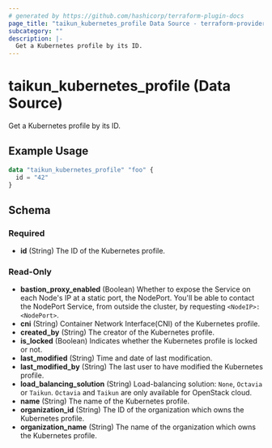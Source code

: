 ```yaml
---
# generated by https://github.com/hashicorp/terraform-plugin-docs
page_title: "taikun_kubernetes_profile Data Source - terraform-provider-taikun"
subcategory: ""
description: |-
  Get a Kubernetes profile by its ID.
---
```


# taikun_kubernetes_profile (Data Source)

Get a Kubernetes profile by its ID.

## Example Usage

```terraform
data "taikun_kubernetes_profile" "foo" {
  id = "42"
}
```

<!-- schema generated by tfplugindocs -->
## Schema

### Required

- **id** (String) The ID of the Kubernetes profile.

### Read-Only

- **bastion_proxy_enabled** (Boolean) Whether to expose the Service on each Node's IP at a static port, the NodePort. You'll be able to contact the NodePort Service, from outside the cluster, by requesting `<NodeIP>:<NodePort>`.
- **cni** (String) Container Network Interface(CNI) of the Kubernetes profile.
- **created_by** (String) The creator of the Kubernetes profile.
- **is_locked** (Boolean) Indicates whether the Kubernetes profile is locked or not.
- **last_modified** (String) Time and date of last modification.
- **last_modified_by** (String) The last user to have modified the Kubernetes profile.
- **load_balancing_solution** (String) Load-balancing solution: `None`, `Octavia` or `Taikun`. `Octavia` and `Taikun` are only available for OpenStack cloud.
- **name** (String) The name of the Kubernetes profile.
- **organization_id** (String) The ID of the organization which owns the Kubernetes profile.
- **organization_name** (String) The name of the organization which owns the Kubernetes profile.



